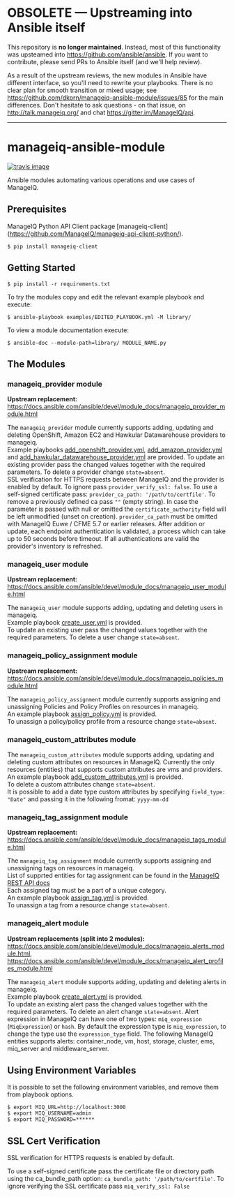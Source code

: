 # OBSOLETE — Upstreaming into Ansible itself

This repository is **no longer maintained**.
Instead, most of this functionality was upsteamed into <https://github.com/ansible/ansible>.
If you want to contribute, please send PRs to Ansible itself (and we'll help review).

As a result of the upstream reviews, the new modules in Ansible have different interface, so you'll need to rewrite your playbooks.
There is no clear plan for smooth transition or mixed usage; see https://github.com/dkorn/manageiq-ansible-module/issues/85 for the main differences.
Don't hesitate to ask questions - on that issue, on <http://talk.manageiq.org/> and chat <https://gitter.im/ManageIQ/api>.

----


# manageiq-ansible-module

[![travis image][]][travis status]

Ansible modules automating various operations and use cases of ManageIQ.

[travis image]: https://api.travis-ci.org/dkorn/manageiq-ansible-module.svg?branch=master
[travis status]: https://travis-ci.org/dkorn/manageiq-ansible-module/branches

## Prerequisites

ManageIQ Python API Client package [manageiq-client] (https://github.com/ManageIQ/manageiq-api-client-python/).

    $ pip install manageiq-client


## Getting Started

    $ pip install -r requirements.txt
    
To try the modules copy and edit the relevant example playbook and execute:

    $ ansible-playbook examples/EDITED_PLAYBOOK.yml -M library/

To view a module documentation execute:

    $ ansible-doc --module-path=library/ MODULE_NAME.py
   


## The Modules

### manageiq_provider module

**Upstream replacement:** https://docs.ansible.com/ansible/devel/module_docs/manageiq_provider_module.html

The `manageiq_provider` module currently supports adding, updating and deleting OpenShift, Amazon EC2 and Hawkular Datawarehouse providers to manageiq.  
Example playbooks [add_openshift_provider.yml](examples/add_openshift_provider.yml), [add_amazon_provider.yml](examples/add_amazon_provider.yml) and [add_hawkular_datawarehouse_provider.yml](examples/add_hawkular_datawarehouse_provider.yml) are provided.
To update an existing provider pass the changed values together with the required parameters. To delete a provider change `state=absent`.  
SSL verification for HTTPS requests between ManageIQ and the provider is enabled by default. To ignore pass `provider_verify_ssl: false`.
To use a self-signed certificate pass: `provider_ca_path: '/path/to/certfile'`. To remove a previously defined ca pass `""` (empty string). In case the parameter is passed with null or omitted the `certificate_authority` field will be left unmodified (unset on creation). `provider_ca_path` must be omitted with ManageIQ Euwe / CFME 5.7 or earlier releases.
After addition or update, each endpoint authentication is validated, a process which can take up to 50 seconds before timeout.
If all authentications are valid the provider's inventory is refreshed.

### manageiq_user module

**Upstream replacement:** https://docs.ansible.com/ansible/devel/module_docs/manageiq_user_module.html

The `manageiq_user` module supports adding, updating and deleting users in manageiq.  
Example playbook [create_user.yml](examples/create_user.yml) is provided.  
To update an existing user pass the changed values together with the required parameters. To delete a user change `state=absent`.

### manageiq_policy_assignment module

**Upstream replacement:** https://docs.ansible.com/ansible/devel/module_docs/manageiq_policies_module.html

The `manageiq_policy_assignment` module currently supports assigning and unassigning Policies and Policy Profiles on resources in manageiq.  
An example playbook [assign_policy.yml](examples/assign_policy.yml) is provided.  
To unassign a policy/policy profile from a resource change `state=absent`.

### manageiq_custom_attributes module

The `manageiq_custom_attributes` module supports adding, updating and deleting custom attributes on resources in ManageIQ.
Currently the only resources (entities) that supports custom attributes are vms and providers.  
An example playbook [add_custom_attributes.yml](examples/add_custom_attributes.yml) is provided.  
To delete a custom attributes change `state=absent`.  
It is possible to add a date type custom attributes by specifying `field_type: "Date"` and passing it in the following fromat:
`yyyy-mm-dd`

### manageiq_tag_assignment module

**Upstream replacement:** https://docs.ansible.com/ansible/devel/module_docs/manageiq_tags_module.html

The `manageiq_tag_assignment` module currently supports assigning and unassigning tags on resources in manageiq.  
List of supprted entities for tag assignment can be found in the [ManageIQ REST API docs](http://manageiq.org/docs/reference/latest/api/reference/tagging)  
Each assigned tag must be a part of a unique category.  
An example playbook [assign_tag.yml](examples/assign_tag.yml) is provided.  
To unassign a tag from a resource change `state=absent`.

### manageiq_alert module

**Upstream replacements (split into 2 modules):** https://docs.ansible.com/ansible/devel/module_docs/manageiq_alerts_module.html, https://docs.ansible.com/ansible/devel/module_docs/manageiq_alert_profiles_module.html

The `manageiq_alert` module supports adding, updating and deleting alerts in manageiq.  
Example playbook [create_alert.yml](examples/create_alert.yml) is provided.  
To update an existing alert pass the changed values together with the required parameters. To delete an alert change `state=absent`.
Alert expression in ManageIQ can have one of two types: `miq_expression` (`MiqExpression`) or `hash`. By default the expression type is `miq_expression`, to change the type use the `expression_type` field.
The following ManageIQ entities supports alerts: container_node, vm, host, storage, cluster, ems, miq_server and middleware_server.



## Using Environment Variables

It is possible to set the following environment variables, and remove them from playbook options.

    $ export MIQ_URL=http://localhost:3000
    $ export MIQ_USERNAME=admin
    $ export MIQ_PASSWORD=******
    


## SSL Cert Verification

SSL verification for HTTPS requests is enabled by default.

To use a self-signed certificate pass the certificate file or directory path using the ca_bundle_path option: `ca_bundle_path: '/path/to/certfile'`.
To ignore verifying the SSL certificate pass `miq_verify_ssl: False`
